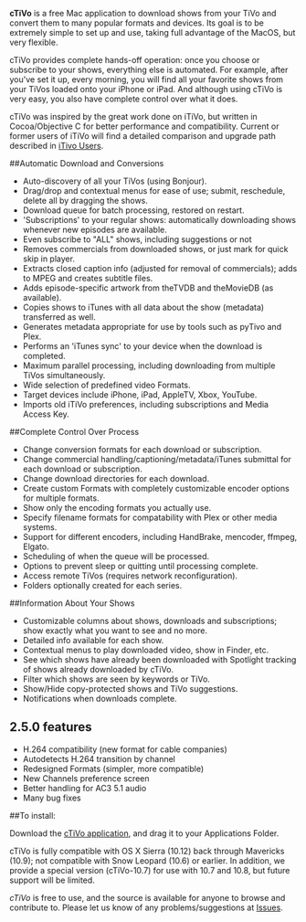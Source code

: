 **cTiVo** is a free Mac application to download shows from your TiVo and convert them to many popular formats and devices. Its goal is to be extremely simple to set up and use, taking full advantage of the MacOS, but very flexible. 

cTiVo provides complete hands-off operation: once you choose or subscribe to your shows, everything else is automated. For example, after you've set it up, every morning, you will find all your favorite shows from your TiVos loaded onto your iPhone or iPad. And although using cTiVo is very easy, you also have complete control over what it does.

cTiVo was inspired by the great work done on iTiVo, but written in Cocoa/Objective C for better performance and  compatibility. Current or former users of iTiVo will find a detailed comparison and upgrade path described in [iTivo Users](wiki/iTiVoUsers.md).

##Automatic Download and Conversions
  * Auto-discovery of all your TiVos (using Bonjour).
  * Drag/drop and contextual menus for ease of use; submit, reschedule, delete all by dragging the shows.
  * Download queue for batch processing, restored on restart.
  * 'Subscriptions' to your regular shows: automatically downloading shows whenever new episodes are available.
  * Even subscribe to "ALL" shows, including suggestions or not
  * Removes commercials from downloaded shows, or just mark for quick skip in player.
  * Extracts closed caption info (adjusted for removal of commercials); adds to MPEG and creates subtitle files.
  * Adds episode-specific artwork from theTVDB and theMovieDB (as available).
  * Copies shows to iTunes with all data about the show (metadata) transferred as well.
  * Generates metadata appropriate for use by tools such as pyTivo and Plex.
  * Performs an 'iTunes sync' to your device when the download is completed. 
  * Maximum parallel processing, including downloading from multiple TiVos simultaneously.
  * Wide selection of predefined video Formats.
  * Target devices include iPhone, iPad, AppleTV, Xbox, YouTube.
  * Imports old iTiVo preferences, including subscriptions and Media Access Key.

##Complete Control Over Process
  * Change conversion formats for each download or subscription.
  * Change commercial handling/captioning/metadata/iTunes submittal for each download or subscription.
  * Change download directories for each download.
  * Create custom Formats with completely customizable encoder options for multiple formats.
  * Show only the encoding formats you actually use.
  * Specify filename formats for compatability with Plex or other media systems.
  * Support for different encoders, including HandBrake, mencoder, ffmpeg, Elgato.
  * Scheduling of when the queue will be processed.
  * Options to prevent sleep or quitting until processing complete.
  * Access remote TiVos (requires network reconfiguration).
  * Folders optionally created for each series.

##Information About Your Shows
  * Customizable columns about shows, downloads and subscriptions; show exactly what you want to see and no more.
  * Detailed info available for each show.
  * Contextual menus to play downloaded video, show in Finder, etc.
  * See which shows have already been downloaded with Spotlight tracking of shows already downloaded by cTiVo.
  * Filter which shows are seen by keywords or TiVo.
  * Show/Hide copy-protected shows and TiVo suggestions.
  * Notifications when downloads complete.

## 2.5.0 features

* H.264 compatibility (new format for cable companies)
* Autodetects H.264 transition by channel
* Redesigned Formats (simpler, more compatible)
* New Channels preference screen
* Better handling for AC3 5.1 audio
* Many bug fixes

##To install:

Download the [cTiVo application](https://github.com/dscottbuch/cTiVo/releases), and drag it to your Applications Folder.

cTiVo is fully compatible with OS X Sierra (10.12) back through Mavericks (10.9); not compatible with Snow Leopard (10.6) or earlier. In addition, we provide a special version (cTiVo-10.7) for use with 10.7 and 10.8, but future support will be limited.

*cTiVo* is free to use, and the source is available for anyone to browse and contribute to. Please let us know of any problems/suggestions at [Issues](https://github.com/dscottbuch/cTiVo/releases).
